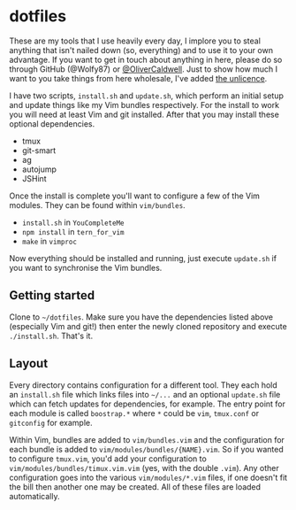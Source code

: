 # dotfiles

These are my tools that I use heavily every day, I implore you to steal anything that isn't nailed down (so, everything) and to use it to your own advantage. If you want to get in touch about anything in here, please do so through GitHub (@Wolfy87) or [@OliverCaldwell][]. Just to show how much I want to you take things from here wholesale, I've added [the unlicence][].

I have two scripts, `install.sh` and `update.sh`, which perform an initial setup and update things like my Vim bundles respectively. For the install to work you will need at least Vim and git installed. After that you may install these optional dependencies.

 * tmux
 * git-smart
 * ag
 * autojump
 * JSHint

Once the install is complete you'll want to configure a few of the Vim modules. They can be found within `vim/bundles`.

 * `install.sh` in `YouCompleteMe`
 * `npm install` in `tern_for_vim`
 * `make` in `vimproc`

Now everything should be installed and running, just execute `update.sh` if you want to synchronise the Vim bundles.

## Getting started

Clone to `~/dotfiles`. Make sure you have the dependencies listed above (especially Vim and git!) then enter the newly cloned repository and execute `./install.sh`. That's it.

## Layout

Every directory contains configuration for a different tool. They each hold an `install.sh` file which links files into `~/...` and an optional `update.sh` file which can fetch updates for dependencies, for example. The entry point for each module is called `boostrap.*` where `*` could be `vim`, `tmux.conf` or `gitconfig` for example.

Within Vim, bundles are added to `vim/bundles.vim` and the configuration for each bundle is added to `vim/modules/bundles/{NAME}.vim`. So if you wanted to configure `tmux.vim`, you'd add your configuration to `vim/modules/bundles/timux.vim.vim` (yes, with the double `.vim`). Any other configuration goes into the various `vim/modules/*.vim` files, if one doesn't fit the bill then another one may be created. All of these files are loaded automatically.

[@OliverCaldwell]: https://twitter.com/OliverCaldwell
[the unlicence]: http://unlicense.org/
